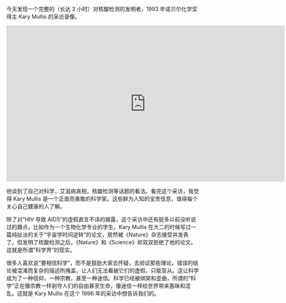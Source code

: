 今天发现一个完整的（长达 2 小时）对核酸检测的发明者，1993 年诺贝尔化学奖得主 Kary Mullis 的采访录像。

<div id="youtube2-nuWH1zFfX5A" class="youtube-wrap" data-attrs="{&quot;videoId&quot;:&quot;nuWH1zFfX5A&quot;,&quot;startTime&quot;:null,&quot;endTime&quot;:null}">

<div class="youtube-inner"><iframe src="https://www.youtube-nocookie.com/embed/nuWH1zFfX5A?rel=0&amp;autoplay=0&amp;showinfo=0&amp;enablejsapi=0" frameborder="0" loading="lazy" gesture="media" allow="autoplay; fullscreen" allowautoplay="true" allowfullscreen="true" width="728" height="409"></iframe></div>


他谈到了自己对科学，艾滋病真相，核酸检测等话题的看法。看完这个采访，我觉得 Kary Mullis 是一个正直而勇敢的科学家。这些鲜为人知的宝贵信息，值得每个关心自己健康的人了解。

除了对“HIV 导致 AIDS”的虚假直言不讳的揭露，这个采访中还有挺多以前没听说过的趣点，比如作为一个生物化学专业的学生，Kary Mullis 在大二的时候写过一篇纯扯淡的关于“宇宙学时间逆转”的论文，居然被《Nature》杂志接受并发表了。但发明了核酸检测之后，《Nature》和《Science》却双双拒绝了他的论文。这就是所谓“科学界”的现实。

很多人喜欢说“要相信科学”，而不是鼓励大家去怀疑，去验证那些理论。错误的结论被混淆而复杂的描述所掩盖，让人们无法看破它们的虚假，只能盲从。这让科学成为了一种信仰，一种宗教，甚至一种迷信。科学已经被绑架和歪曲，所谓的“科学”正在像宗教一样剥夺人们的自由甚至生命，像迷信一样给世界带来愚昧和混乱。这就是 Kary Mullis 在这个 1996 年的采访中想告诉我们的。
